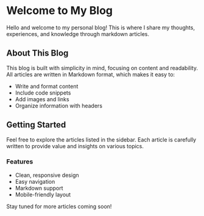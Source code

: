 # Welcome to My Blog

Hello and welcome to my personal blog! This is where I share my thoughts, experiences, and knowledge through markdown articles.

## About This Blog

This blog is built with simplicity in mind, focusing on content and readability. All articles are written in Markdown format, which makes it easy to:

- Write and format content
- Include code snippets
- Add images and links
- Organize information with headers

## Getting Started

Feel free to explore the articles listed in the sidebar. Each article is carefully written to provide value and insights on various topics.

### Features

- Clean, responsive design
- Easy navigation
- Markdown support
- Mobile-friendly layout

Stay tuned for more articles coming soon!